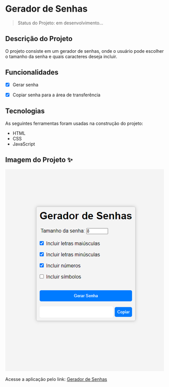 # Gerador de Senhas

> Status do Projeto: em desenvolvimento...

## Descrição do Projeto

O projeto consiste em um gerador de senhas, onde o usuário pode escolher o tamanho da senha e quais caracteres deseja incluir.

## Funcionalidades

- [x] Gerar senha
- [x] Copiar senha para a área de transferência


## Tecnologias

As seguintes ferramentas foram usadas na construção do projeto:

- HTML
- CSS
- JavaScript

## Imagem do Projeto ✨

![Imagem do Projeto](./img/gerador-de-senhas.png)


 Acesse a aplicação pelo link: [Gerador de Senhas]()


